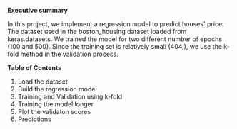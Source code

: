 **Executive summary**

In this project, we implement a regression model to predict houses' price. The dataset used in the boston_housing dataset loaded from keras.datasets. We trained the model for two different number of epochs (100 and 500). Since the training set is relatively small (404,), we use the k-fold method in the validation process.

**Table of Contents**

1. Load the dataset
2. Build the regression model
3. Training and Validation using k-fold
4. Training the model longer
5. Plot the validaton scores
6. Predictions
